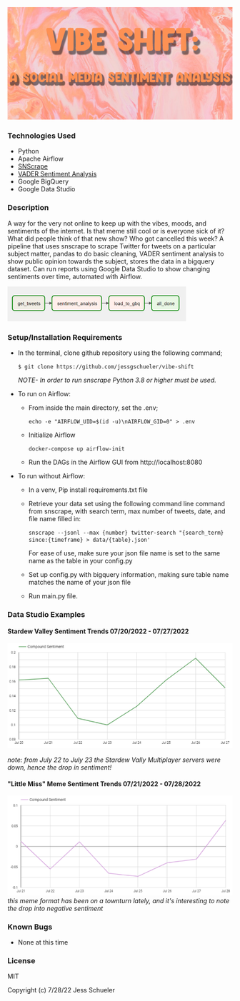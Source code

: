![titlecard](/img/titlecard.png)

### Technologies Used
* Python
* Apache Airflow
* [SNScrape](https://github.com/JustAnotherArchivist/snscrape)
* [VADER Sentiment Analysis](https://github.com/cjhutto/vaderSentiment) 
* Google BigQuery
* Google Data Studio

### Description
A way for the very not online to keep up with the vibes, moods, and sentiments of the internet. Is that meme still cool or is everyone sick of it? What did people think of that new show? Who got cancelled this week? A pipeline that uses snscrape to scrape Twitter for tweets on a particular subject matter, pandas to do basic cleaning, VADER sentiment analysis to show public opinion towards the subject, stores the data in a bigquery dataset. Can run reports using Google Data Studio to show changing sentiments over time, automated with Airflow. 

!['Airflow DAG'](img/airflowdag.png)

### Setup/Installation Requirements
* In the terminal, clone github repository using the following command;
    ```
    $ git clone https://github.com/jessgschueler/vibe-shift
    ```
    *NOTE- In order to run snscrape Python 3.8 or higher must be used.*
* To run on Airflow: 

    * From inside the main directory, set the .env;
        ```
        echo -e "AIRFLOW_UID=$(id -u)\nAIRFLOW_GID=0" > .env
        ```
    * Initialize Airflow 
        ```
        docker-compose up airflow-init
        ```
    * Run the DAGs in the Airflow GUI from http://localhost:8080

* To run without Airflow:

    * In a venv, Pip install requirements.txt file
    * Retrieve your data set using the following command line command from snscrape, with search term, max number of tweets, date, and file name filled in:
        ```
        snscrape --jsonl --max {number} twitter-search "{search_term} since:{timeframe} > data/{table}.json'
        ```
        For ease of use, make sure your json file name is set to the same name as the table in your config.py

    * Set up config.py with bigquery information, making sure table name matches the name of your json file
    * Run main.py file. 


### Data Studio Examples
#### Stardew Valley Sentiment Trends 07/20/2022 - 07/27/2022

!['Graph illustrating trend in sentiment'](img/stardew27.png)

*note: from July 22 to July 23 the Stardew Vally Multiplayer servers were down, hence the drop in sentiment!*


#### "Little Miss" Meme Sentiment Trends 07/21/2022 - 07/28/2022

!['Graph illustrating trend in sentiment'](img/littlemiss.png)
*this meme format has been on a townturn lately, and it's interesting to note the drop into negative sentiment*

### Known Bugs
* None at this time

### License
MIT

Copyright (c) 7/28/22 Jess Schueler

